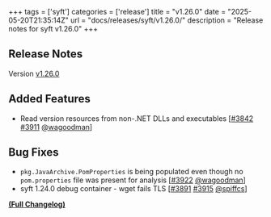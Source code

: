 +++
tags = ['syft']
categories = ['release']
title = "v1.26.0"
date = "2025-05-20T21:35:14Z"
url = "docs/releases/syft/v1.26.0/"
description = "Release notes for syft v1.26.0"
+++

## Release Notes

Version [v1.26.0](https://github.com/anchore/syft/releases/tag/v1.26.0)

## Added Features

- Read version resources from non-.NET DLLs and executables [[#3842](https://github.com/anchore/syft/issues/3842) [#3911](https://github.com/anchore/syft/pull/3911) [@wagoodman](https://github.com/wagoodman)]

## Bug Fixes

- `pkg.JavaArchive.PomProperties` is being populated even though no `pom.properties` file was present for analysis [[#3922](https://github.com/anchore/syft/pull/3922) [@wagoodman](https://github.com/wagoodman)]
- syft 1.24.0 debug container - wget fails TLS [[#3891](https://github.com/anchore/syft/issues/3891) [#3915](https://github.com/anchore/syft/pull/3915) [@spiffcs](https://github.com/spiffcs)]

**[(Full Changelog)](https://github.com/anchore/syft/compare/v1.25.1...v1.26.0)**
